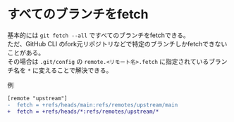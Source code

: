 # すべてのブランチをfetch

基本的には `git fetch --all` ですべてのブランチをfetchできる。  
ただ、GitHub CLI のfork元リポジトリなどで特定のブランチしかfetchできないことがある。  
その場合は `.git/config` の `remote.<リモート名>.fetch` に指定されているブランチ名を `*` に変えることで解決できる。

例

```diff
[remote "upstream"]
-  fetch = +refs/heads/main:refs/remotes/upstream/main
+  fetch = +refs/heads/*:refs/remotes/upstream/*
```

